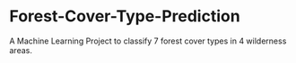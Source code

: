 # Forest-Cover-Type-Prediction
A Machine Learning Project to classify 7 forest cover types in 4 wilderness areas.
